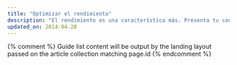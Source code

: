 ```yaml
---
title: "Optimizar el rendimiento"
description: "El rendimiento es una característica más. Presenta tu contenido a los usuarios lo más rápido posible. Cuando accedan a tu aplicación, facilita todo lo que puedas la interacción con la página y su procesamiento."
updated_on: 2014-04-28
---
```


{% comment %}
Guide list content will be output by the landing layout passed on the article collection matching page.id
{% endcomment %}


